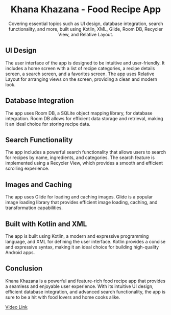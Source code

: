


<html> <head>  </head> <body> <h1 align="center">Khana Khazana - Food Recipe App</h1> <p align="center">Covering essential topics such as UI design, database integration, search functionality, and more, built using Kotlin, XML, Glide, Room DB, Recycler View, and Relative Layout.</p> <h2>UI Design</h2> <p>The user interface of the app is designed to be intuitive and user-friendly. It includes a home screen with a list of recipe categories, a recipe details screen, a search screen, and a favorites screen. The app uses Relative Layout for arranging views on the screen, providing a clean and modern look.</p> <h2>Database Integration</h2> <p>The app uses Room DB, a SQLite object mapping library, for database integration. Room DB allows for efficient data storage and retrieval, making it an ideal choice for storing recipe data.</p> <h2>Search Functionality</h2> <p>The app includes a powerful search functionality that allows users to search for recipes by name, ingredients, and categories. The search feature is implemented using a Recycler View, which provides a smooth and efficient scrolling experience.</p> <h2>Images and Caching</h2> <p>The app uses Glide for loading and caching images. Glide is a popular image loading library that provides efficient image loading, caching, and transformation capabilities.</p> <h2>Built with Kotlin and XML</h2> <p>The app is built using Kotlin, a modern and expressive programming language, and XML for defining the user interface. Kotlin provides a concise and expressive syntax, making it an ideal choice for building high-quality Android apps.</p> <h2>Conclusion</h2> <p>Khana Khazana is a powerful and feature-rich food recipe app that provides a seamless and enjoyable user experience. With its intuitive UI design, efficient database integration, and advanced search functionality, the app is sure to be a hit with food lovers and home cooks alike.</p> </body> </html>



<!DOCTYPE html>
<html lang="en">
<head>
    <meta charset="UTF-8">
    <meta name="viewport" content="width=device-width, initial-scale=1.0">

</head>
<body>

<!-- Replace 'YOUR_SHAREABLE_LINK' with the actual shareable link of your file -->
<a href="[Khana Khazana ](https://drive.google.com/file/d/1FXprRnVbCLbxusjMyDD0Z95nUNXro40y/view?usp=sharing)">Video Link</a>

</body>
</html>

